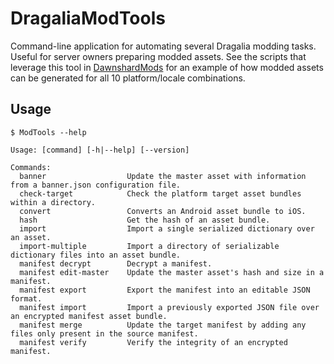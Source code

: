 # DragaliaModTools

Command-line application for automating several Dragalia modding tasks. Useful for server owners preparing modded assets. See the scripts that leverage this tool in 
[DawnshardMods](https://github.com/SapiensAnatis/DawnshardMods/) for an example of how modded assets can be generated for all 10 platform/locale combinations.

## Usage

```
$ ModTools --help

Usage: [command] [-h|--help] [--version]

Commands:
  banner                  Update the master asset with information from a banner.json configuration file.
  check-target            Check the platform target asset bundles within a directory.
  convert                 Converts an Android asset bundle to iOS.
  hash                    Get the hash of an asset bundle.
  import                  Import a single serialized dictionary over an asset.
  import-multiple         Import a directory of serializable dictionary files into an asset bundle.
  manifest decrypt        Decrypt a manifest.
  manifest edit-master    Update the master asset's hash and size in a manifest.
  manifest export         Export the manifest into an editable JSON format.
  manifest import         Import a previously exported JSON file over an encrypted manifest asset bundle.
  manifest merge          Update the target manifest by adding any files only present in the source manifest.
  manifest verify         Verify the integrity of an encrypted manifest.
```
